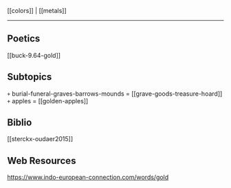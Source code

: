 [[colors]] | [[metals]]
***

## Poetics
[[buck-9.64-gold]]

## Subtopics
`+` burial-funeral-graves-barrows-mounds = [[grave-goods-treasure-hoard]]
`+` apples = [[golden-apples]]

## Biblio
[[sterckx-oudaer2015]]
## Web Resources
https://www.indo-european-connection.com/words/gold
